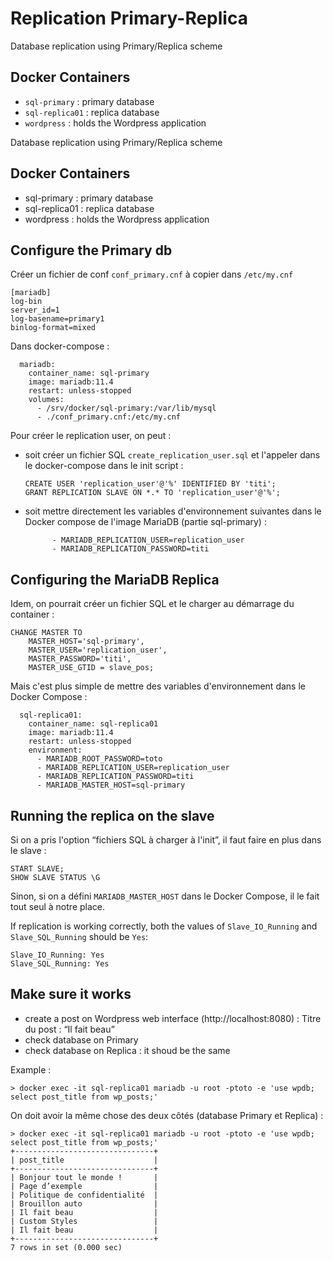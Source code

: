 # Replication Primary-Replica
Database replication using Primary/Replica scheme

## Docker Containers
- `sql-primary` : primary database
- `sql-replica01` : replica database
- `wordpress` : holds the Wordpress application

Database replication using Primary/Replica scheme

Docker Containers
-----------------

*   sql-primary : primary database
*   sql-replica01 : replica database
*   wordpress : holds the Wordpress application

Configure the Primary db
------------------------

Créer un fichier de conf `conf_primary.cnf` à copier dans `/etc/my.cnf`

```text-plain
[mariadb]
log-bin
server_id=1
log-basename=primary1
binlog-format=mixed
```

Dans docker-compose :

```text-plain
  mariadb:
    container_name: sql-primary
    image: mariadb:11.4
    restart: unless-stopped
    volumes:
      - /srv/docker/sql-primary:/var/lib/mysql
      - ./conf_primary.cnf:/etc/my.cnf
```

Pour créer le replication user, on peut :

*   soit créer un fichier SQL `create_replication_user.sql` et l'appeler dans le docker-compose dans le init script :

    ```text-plain
    CREATE USER 'replication_user'@'%' IDENTIFIED BY 'titi';
    GRANT REPLICATION SLAVE ON *.* TO 'replication_user'@'%';
    ```

*   soit mettre directement les variables d'environnement suivantes dans le Docker compose de l'image MariaDB (partie sql-primary) :

    ```text-plain
          - MARIADB_REPLICATION_USER=replication_user
          - MARIADB_REPLICATION_PASSWORD=titi
    ```


Configuring the MariaDB Replica
--------------------------------

Idem, on pourrait créer un fichier SQL et le charger au démarrage du container :

```text-x-sql
CHANGE MASTER TO
    MASTER_HOST='sql-primary',
    MASTER_USER='replication_user',
    MASTER_PASSWORD='titi',
    MASTER_USE_GTID = slave_pos;
```

Mais c'est plus simple de mettre des variables d'environnement dans le Docker Compose :

```text-x-dockerfile
  sql-replica01:
    container_name: sql-replica01
    image: mariadb:11.4
    restart: unless-stopped
    environment:
      - MARIADB_ROOT_PASSWORD=toto
      - MARIADB_REPLICATION_USER=replication_user
      - MARIADB_REPLICATION_PASSWORD=titi
      - MARIADB_MASTER_HOST=sql-primary
```

Running the replica on the slave
--------------------------------

Si on a pris l'option “fichiers SQL à charger à l'init”, il faut faire en plus dans le slave :

```text-x-sql
START SLAVE;
SHOW SLAVE STATUS \G
```

Sinon, si on a défini `MARIADB_MASTER_HOST` dans le Docker Compose, il le fait tout seul à notre place.

If replication is working correctly, both the values of `Slave_IO_Running` and `Slave_SQL_Running` should be `Yes`:

```text-x-sql
Slave_IO_Running: Yes
Slave_SQL_Running: Yes
```

Make sure it works
------------------

*   create a post on Wordpress web interface (http://localhost:8080) : Titre du post : “Il fait beau”
*   check database on Primary
*   check database on Replica : it shoud be the same

Example :

```text-plain
> docker exec -it sql-replica01 mariadb -u root -ptoto -e 'use wpdb; select post_title from wp_posts;'
```

On doit avoir la même chose des deux côtés (database Primary et Replica) :

```text-plain
> docker exec -it sql-replica01 mariadb -u root -ptoto -e 'use wpdb; select post_title from wp_posts;'
+-------------------------------+
| post_title                    |
+-------------------------------+
| Bonjour tout le monde !       |
| Page d’exemple                |
| Politique de confidentialité  |
| Brouillon auto                |
| Il fait beau                  |
| Custom Styles                 |
| Il fait beau                  |
+-------------------------------+
7 rows in set (0.000 sec)
```